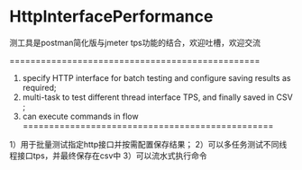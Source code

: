 # HttpInterfacePerformance
测工具是postman简化版与jmeter tps功能的结合，欢迎吐槽，欢迎交流

================================================
1) specify HTTP interface for batch testing and configure saving results as required; 
2) multi-task to test different thread interface TPS, and finally saved in CSV ;
3) can execute commands in flow
================================================

1）用于批量测试指定http接口并按需配置保存结果；
2）可以多任务测试不同线程接口tps，并最终保存在csv中
3）可以流水式执行命令
